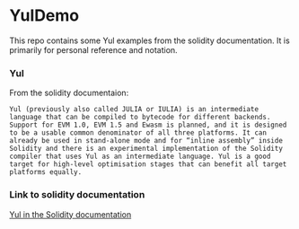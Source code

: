 # YulDemo

This repo contains some Yul examples from the solidity documentation. 
It is primarily for personal reference and notation.

### Yul
From the solidity documentaion:

`Yul (previously also called JULIA or IULIA) is an intermediate language that can be compiled to bytecode for different backends.
Support for EVM 1.0, EVM 1.5 and Ewasm is planned, and it is designed to be a usable common denominator of all three platforms. It can already be used in stand-alone mode and for “inline assembly” inside Solidity and there is an experimental implementation of the Solidity compiler that uses Yul as an intermediate language. Yul is a good target for high-level optimisation stages that can benefit all target platforms equally.`

### Link to solidity documentation
[Yul in the Solidity documentation](https://docs.soliditylang.org/en/latest/yul.html)
